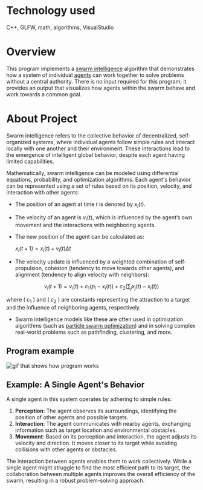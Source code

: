 # Technology used
C++, GLFW, math, algorithms, VisualStudio

# Overview
This program implements a [swarm intelligence](https://en.wikipedia.org/wiki/Swarm_intelligence) algorithm that demonstrates how a system of individual [agents](https://en.wikipedia.org/wiki/Agent-based_model) can work together to solve problems without a central authority. There is no input required for this program; it provides an output that visualizes how agents within the swarm behave and work towards a common goal.

# About Project
Swarm intelligence refers to the collective behavior of decentralized, self-organized systems, where individual agents follow simple rules and interact locally with one another and their environment. These interactions lead to the emergence of intelligent global behavior, despite each agent having limited capabilities.

Mathematically, swarm intelligence can be modeled using differential equations, probability, and optimization algorithms. Each agent's behavior can be represented using a set of rules based on its position, velocity, and interaction with other agents:

- The position of an agent at time $t$ is denoted by ${x}_i(t)$.
- The velocity of an agent is ${v}_i(t)$, which is influenced by the agent’s own movement and the interactions with neighboring agents.
- The new position of the agent can be calculated as:

  ${x}_i(t+1) = {x}_i(t) + {v}_i(t) \Delta t$
  
- The velocity update is influenced by a weighted combination of self-propulsion, cohesion (tendency to move towards other agents), and alignment (tendency to align velocity with neighbors):

$${v}_i(t+1) = v_i(t) + c_1 {\left( p_i - x_i(t) \right) }+ c_2 \left( \sum_j x_j(t) - x_i(t) \right)$$

  where \( $c_1$ \) and \( $c_2$ \) are constants representing the attraction to a target and the influence of neighboring agents, respectively.

- Swarm intelligence models like these are often used in optimization algorithms (such as [particle swarm optimization](https://en.wikipedia.org/wiki/Particle_swarm_optimization)) and in solving complex real-world problems such as pathfinding, clustering, and more.

## Program example

![gif that shows how program works]()

## Example: A Single Agent's Behavior
A single agent in this system operates by adhering to simple rules:

1. **Perception**: The agent observes its surroundings, identifying the position of other agents and possible targets.
2. **Interaction**: The agent communicates with nearby agents, exchanging information such as target location and environmental obstacles.
3. **Movement**: Based on its perception and interaction, the agent adjusts its velocity and direction. It moves closer to its target while avoiding collisions with other agents or obstacles.

The interaction between agents enables them to work collectively. While a single agent might struggle to find the most efficient path to its target, the collaboration between multiple agents improves the overall efficiency of the swarm, resulting in a robust problem-solving approach.
